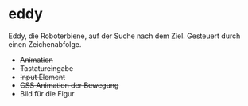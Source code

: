 # eddy
Eddy, die Roboterbiene, auf der Suche nach dem Ziel. Gesteuert durch einen Zeichenabfolge.

- ~~Animation~~
- ~~Tastatureingabe~~
- ~~Input Element~~
- ~~CSS Animation der Bewegung~~
- Bild für die Figur
